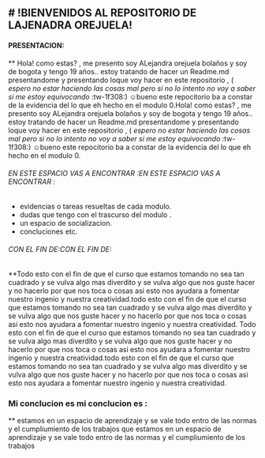 ## #   !BIENVENIDOS AL REPOSITORIO  DE LAJENADRA OREJUELA! 

#### PRESENTACION: 
 
** Hola! como estas? , me presento soy ALejandra orejuela bolaños y soy de bogota y tengo 19 años.. estoy tratando de hacer un Readme.md presentandome y presentando loque voy hacer en este repositorio , ( *espero no estar haciendo las cosas mal pero si no lo intento no voy a saber si me estoy equivocando* :tw-1f308:) ☺️bueno este repocitorio ba a constar de la evidencia del lo que eh hecho en el modulo 0.Hola! como estas? , me presento soy ALejandra orejuela bolaños y soy de bogota y tengo 19 años.. estoy tratando de hacer un Readme.md presentandome y presentando loque voy hacer en este repositorio , ( *espero no estar haciendo las cosas mal pero si no lo intento no voy a saber si me estoy equivocando* :tw-1f308:) ☺️bueno este repocitorio ba a constar de la evidencia del lo que eh hecho en el modulo 0.

###### EN ESTE ESPACIO VAS A ENCONTRAR :EN ESTE ESPACIO VAS A ENCONTRAR :

- evidencias  o tareas resueltas de cada modulo.
- dudas que tengo con el trascurso del modulo .
- un espacio de socializacion.
-  concluciones etc.

###### CON EL FIN DE:CON EL FIN DE:

**Todo esto con el fin de que el curso que estamos tomando  no sea tan cuadrado y se vulva algo mas diverdito y se vulva algo que nos guste hacer y no hacerlo por que nos toca o cosas asi esto nos ayudara a fomentar nuestro ingenio y nuestra creatividad.todo esto con el fin de que el curso que estamos tomando  no sea tan cuadrado y se vulva algo mas diverdito y se vulva algo que nos guste hacer y no hacerlo por que nos toca o cosas asi esto nos ayudara a fomentar nuestro ingenio y nuestra creatividad. Todo esto con el fin de que el curso que estamos tomando  no sea tan cuadrado y se vulva algo mas diverdito y se vulva algo que nos guste hacer y no hacerlo por que nos toca o cosas asi esto nos ayudara a fomentar nuestro ingenio y nuestra creatividad.todo esto con el fin de que el curso que estamos tomando  no sea tan cuadrado y se vulva algo mas diverdito y se vulva algo que nos guste hacer y no hacerlo por que nos toca o cosas asi esto nos ayudara a fomentar nuestro ingenio y nuestra creatividad.

 ###  Mi conclucion es mi conclucion es :

** estamos en un espacio de aprendizaje y se vale todo entro de las normas y el cumpliumiento de los trabajos  que estamos en un espacio de aprendizaje y se vale todo entro de las normas y el cumpliumiento de los trabajos 





